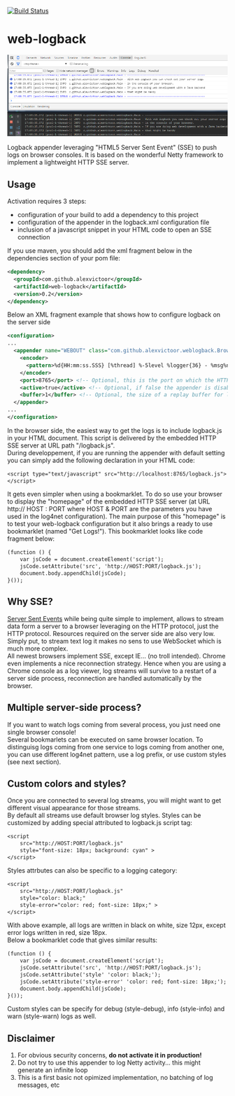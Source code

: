 [![Build Status](https://travis-ci.org/alexvictoor/web-logback.svg?branch=master)](https://travis-ci.org/alexvictoor/web-logback)

web-logback
===========

![screenshot](src/site/screenshot.png)

Logback appender leveraging "HTML5 Server Sent Event" (SSE) to push logs on browser consoles. 
It is based on the wonderful Netty framework to implement a lightweight HTTP SSE server.

Usage
------

Activation requires 3 steps:
- configuration of your build to add a dependency to this project 
- configuration of the appender in the logback.xml configuration file
- inclusion of a javascript snippet in your HTML code to open an SSE connection

If you use maven, you should add the xml fragment below in the dependencies section of your pom file:
```xml
<dependency>
  <groupId>com.github.alexvictoor</groupId>
  <artifactId>web-logback</artifactId>
  <version>0.2</version>
</dependency>
```

Below an XML fragment example that shows how to configure logback on the server side
```xml
<configuration>
...
  <appender name="WEBOUT" class="com.github.alexvictoor.weblogback.BrowserConsoleAppender">
    <encoder>
      <pattern>%d{HH:mm:ss.SSS} [%thread] %-5level %logger{36} - %msg%n</pattern> <!-- Use whatever pattern you want -->
    </encoder>
    <port>8765</port> <!-- Optional, this is the port on which the HTTP SSE server will listen. Default port is 8765 -->
    <active>true</active> <!-- Optional, if false the appender is disabled. Default value is true -->
    <buffer>1</buffer> <!-- Optional, the size of a replay buffer for late joiners that will receive already emmited messages -->
  </appender>
...
</configuration>
```

In the browser side, the easiest way to get the logs is to include logback.js in your HTML document. This script is delivered by the embedded HTTP SSE server at URL path "/logback.js".  
During developpement, if you are running the appender with default setting you can simply add the following declaration in your HTML code:

    <script type="text/javascript" src="http://localhost:8765/logback.js"></script>
  
It gets even simpler when using a bookmarklet. To do so use your browser to display the "homepage" of the embedded HTTP SSE server (at URL http:// HOST : PORT where HOST & PORT are the parameters you have used in the log4net configuration). The main purpose of this "homepage" is to test your web-logback configuration but it also brings a ready to use bookmarklet (named "Get Logs!"). This bookmarklet looks like code fragment below:

    (function () { 
        var jsCode = document.createElement('script'); 
        jsCode.setAttribute('src', 'http://HOST:PORT/logback.js'); 
        document.body.appendChild(jsCode); 
    }());

Why SSE?
--------
[Server Sent Events](https://en.wikipedia.org/wiki/Server-sent_events) while being quite simple to implement, allows to stream data form a server to a browser leveraging on the HTTP protocol, just the HTTP protocol. Resources required on the server side are also very low. Simply put, to stream text log it makes no sens to use WebSocket which is much more complex.   
All newest browsers implement SSE, except IE... (no troll intended). Chrome even implements a nice reconnection strategy. Hence when you are using a Chrome console as a log viewer, log streams will survive to a restart of a server side process, reconnection are handled automatically by the browser.

Multiple server-side process?
-----------------------------
If you want to watch logs coming from several process, you just need one single browser console!  
Several bookmarlets can be executed on same browser location. To distinguisg logs coming from one service to logs coming from another one, you can use different log4net pattern, use a log prefix, or use custom styles (see next section). 


Custom colors and styles?
-------------------------
Once you are connected to several log streams, you will might want to get different visual appearance for those streams.  
By default all streams use default browser log styles. Styles can be customized by adding special attributed to logback.js script tag:

    <script 
        src="http://HOST:PORT/logback.js" 
        style="font-size: 18px; background: cyan" >
    </script>

Styles attrbutes can also be specific to a logging category:

    <script 
        src="http://HOST:PORT/logback.js" 
        style="color: black;" 
        style-error="color: red; font-size: 18px;" >
    </script>

With above example, all logs are written in black on white, size 12px, except error logs written in red, size 18px.  
Below a bookmarklet code that gives similar results:

    (function () { 
        var jsCode = document.createElement('script'); 
        jsCode.setAttribute('src', 'http://HOST:PORT/logback.js'); 
        jsCode.setAttribute('style' 'color: black;');
        jsCode.setAttribute('style-error' 'color: red; font-size: 18px;');
        document.body.appendChild(jsCode); 
    }());

Custom styles can be specify for debug (style-debug), info (style-info) and warn (style-warn) logs as well.



Disclaimer
---------
1. For obvious security concerns, **do not activate it in production!**  
2. Do not try to use this appender to log Netty activity... this might generate an infinite loop
3. This is a first basic not opimized implementation, no batching of log messages, etc
